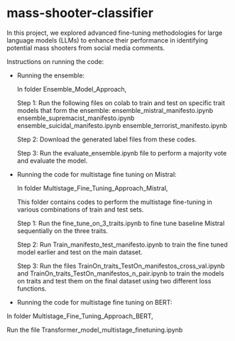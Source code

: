 # mass-shooter-classifier

In this project, we explored advanced fine-tuning methodologies for large language models (LLMs) to enhance their performance in identifying potential mass shooters from social media comments.

Instructions on running the code:

* Running the ensemble:

  In folder Ensemble_Model_Approach,

  Step 1:
  Run the following files on colab to train and test on specific trait models that form the ensemble:
  ensemble_mistral_manifesto.ipynb
  ensemble_supremacist_manifesto.ipynb
  ensemble_suicidal_manifesto.ipynb
  ensemble_terrorist_manifesto.ipynb

  Step 2:
  Download the generated label files from these codes.
  
  Step 3:
  Run the evaluate_ensemble.ipynb file to perform a majority vote and evaluate the model.

* Running the code for multistage fine tuning on Mistral:

  In folder Multistage_Fine_Tuning_Approach_Mistral,

  This folder contains codes to perform the multistage fine-tuning in various combinations of train and test sets.

  Step 1:
  Run the fine_tune_on_3_traits.ipynb to fine tune baseline Mistral sequentially on the three traits.

  Step 2:
  Run Train_manifesto_test_manifesto.ipynb to train the fine tuned model earlier and test on the main dataset.

  Step 3:
  Run the files TrainOn_traits_TestOn_manifestos_cross_val.ipynb and TrainOn_traits_TestOn_manifestos_n_pair.ipynb to train the models on traits and test them on the final dataset using two different loss functions.

* Running the code for multistage fine tuning on BERT:
  
In folder Multistage_Fine_Tuning_Approach_BERT,

Run the file Transformer_model_multistage_finetuning.ipynb
